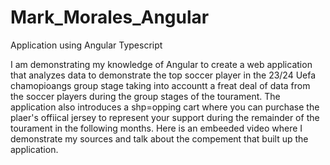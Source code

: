 # Mark_Morales_Angular
Application using Angular Typescript

I am demonstrating my knowledge of Angular to create a web application that analyzes data to demonstrate the top soccer player in the 23/24 Uefa chamopioangs group stage taking into accountt a freat deal of data from the soccer players during the group stages of the tourament. The application also introduces a shp=opping cart where you can purchase the plaer's offiical jersey to represent your support during the remainder of the tourament in the following months.
Here is an embeeded video where I demonstrate my sources and talk about the compement that built up the application.
